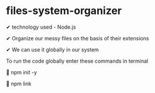 # files-system-organizer




✔ technology used - Node.js

✔ Organize our messy files on the basis of their extensions

✔ We can use it globally in our system



To run the code globally enter these commands in terminal 

💨 npm init -y

💨 npm link
